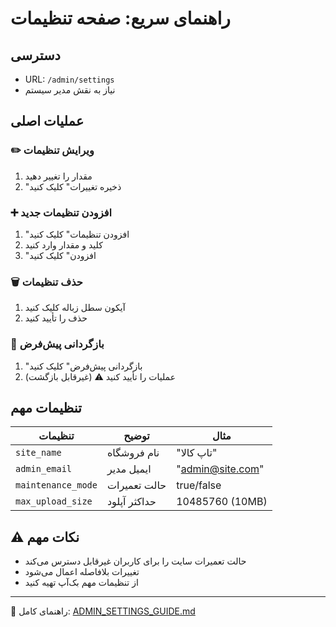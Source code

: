 # راهنمای سریع: صفحه تنظیمات

## دسترسی
- URL: `/admin/settings`
- نیاز به نقش مدیر سیستم

## عملیات اصلی

### ✏️ ویرایش تنظیمات
1. مقدار را تغییر دهید
2. "ذخیره تغییرات" کلیک کنید

### ➕ افزودن تنظیمات جدید
1. "افزودن تنظیمات" کلیک کنید
2. کلید و مقدار وارد کنید
3. "افزودن" کلیک کنید

### 🗑️ حذف تنظیمات
1. آیکون سطل زباله کلیک کنید
2. حذف را تأیید کنید

### 🔄 بازگردانی پیش‌فرض
1. "بازگردانی پیش‌فرض" کلیک کنید
2. عملیات را تأیید کنید ⚠️ (غیرقابل بازگشت)

## تنظیمات مهم

| تنظیمات | توضیح | مثال |
|---------|-------|-------|
| `site_name` | نام فروشگاه | "تاپ کالا" |
| `admin_email` | ایمیل مدیر | "admin@site.com" |
| `maintenance_mode` | حالت تعمیرات | true/false |
| `max_upload_size` | حداکثر آپلود | 10485760 (10MB) |

## ⚠️ نکات مهم
- حالت تعمیرات سایت را برای کاربران غیرقابل دسترس می‌کند
- تغییرات بلافاصله اعمال می‌شود
- از تنظیمات مهم بک‌آپ تهیه کنید

---
📖 راهنمای کامل: [ADMIN_SETTINGS_GUIDE.md](./ADMIN_SETTINGS_GUIDE.md)
